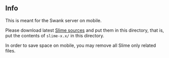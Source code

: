 
Info
----

This is meant for the Swank server on mobile.

Please download latest [Slime sources](https://github.com/slime/slime/releases)
and put them in this directory, that is, put the contents of `slime-x.x/`
in this directory.

In order to save space on mobile, you may remove all Slime only related files.
